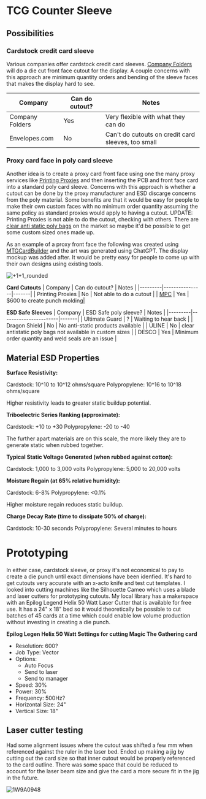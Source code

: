 # TCG Counter Sleeve

## Possibilities

### Cardstock credit card sleeve

Various companies offer cardstock credit card sleeves. [Company Folders](https://www.companyfolders.com/) will do a die cut front face cutout for the display. 
A couple concerns with this approach are minimum quantity orders and bending of the sleeve faces that makes the display hard to see.

| Company | Can do cutout? | Notes |
|---------|----------------|-------|
| Company Folders | Yes | Very flexible with what they can do |
| Envelopes.com | No | Can't do cutouts on credit card sleeves, too small |

### Proxy card face in poly card sleeve

Another idea is to create a proxy card front face using one the many proxy services like [Printing Proxies](https://www.printingproxies.com) and then inserting 
the PCB and front face card into a standard poly card sleeve. Concerns with this approach is whether a cutout can be done by the proxy manufacturer and ESD discarge
concerns from the poly material. Some benefits are that it would be easy for people to make their own custom faces with no minimum order quantity assuming the same
policy as standard proxies would apply to having a cutout. UPDATE: Printing Proxies is not able to do the cutout, checking with others. There are 
[clear anti static poly bags](https://www.uline.com/BL_5203/Clear-Anti-Static-Poly-Bags) on the market so maybe it'd be possible to get some custom sized ones made up.


As an example of a proxy front face the following was created using [MTGCardBuilder](https://mtgcardbuilder.com/) and the art was generated using ChatGPT. The display mockup
was added after. It would be pretty easy for people to come up with their own designs using existing tools.

![+1+1_rounded](https://github.com/groundst8/tcg-counter-sleeve/assets/53413353/12846dd9-93c2-47ca-89ea-e2f1ec02ccf3)


**Card Cutouts**
| Company | Can do cutout? | Notes |
|---------|----------------|-------|
| Printing Proxies | No | Not able to do a cutout |
| [MPC](https://www.makeplayingcards.com) | Yes | $600 to create punch molding|

**ESD Safe Sleeves**
| Company | ESD Safe poly sleeve? | Notes |
|---------|-----------------------|-------|
| Ultimate Guard | ? | Waiting to hear back |
| Dragon Shield | No | No anti-static products available |
| ULINE | No | clear antistatic poly bags not available in custom sizes |
| DESCO | Yes | Minimum order quantity and weld seals are an issue |

## Material ESD Properties

**Surface Resistivity:**

Cardstock: 10^10 to 10^12 ohms/square
Polypropylene: 10^16 to 10^18 ohms/square

Higher resistivity leads to greater static buildup potential.

**Triboelectric Series Ranking (approximate):**

Cardstock: +10 to +30
Polypropylene: -20 to -40

The further apart materials are on this scale, the more likely they are to generate static when rubbed together.

**Typical Static Voltage Generated (when rubbed against cotton):**

Cardstock: 1,000 to 3,000 volts
Polypropylene: 5,000 to 20,000 volts


**Moisture Regain (at 65% relative humidity):**

Cardstock: 6-8%
Polypropylene: <0.1%

Higher moisture regain reduces static buildup.


**Charge Decay Rate (time to dissipate 50% of charge):**

Cardstock: 10-30 seconds
Polypropylene: Several minutes to hours

# Prototyping

In either case, cardstock sleeve, or proxy it's not economical to pay to create a die punch until exact dimensions have been idenfied. It's hard to get cutouts very accurate with an x-acto knife and test cut templates. I looked into cutting machines like the Silhouette Cameo which uses a blade and laser cutters for prototyping cutouts. My local library has a makerspace with an Epilog Legend Helix 50 Watt Laser Cutter that is available for free use. It has a 24" x 18" bed so it would theoretically be possible to cut batches of 45 cards at a time which could enable low volume production without investing in creating a die punch.

**Epilog Legen Helix 50 Watt Settings for cutting Magic The Gathering card**

- Resolution: 600?
- Job Type: Vector
- Options: 
  - Auto Focus
  - Send to laser
  - Send to manager
- Speed: 30%
- Power: 30%
- Frequency: 500Hz?
- Horizontal Size: 24"
- Vertical Size: 18"

## Laser cutter testing
Had some alignment issues where the cutout was shifted a few mm when referenced against the ruler in the laser bed. Ended up making a jig by cutting out the card size so that inner cutout would be properly referenced to the card outline. There was some space that could be reduced to account for the laser beam size and give the card a more secure fit in the jig in the future.

![1W9A0948](https://github.com/user-attachments/assets/a5e1ce41-4e17-40e7-94d4-a46e9bc7bc1e)




